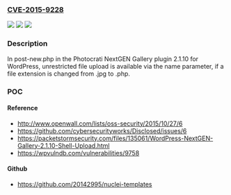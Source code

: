 ### [CVE-2015-9228](https://cve.mitre.org/cgi-bin/cvename.cgi?name=CVE-2015-9228)
![](https://img.shields.io/static/v1?label=Product&message=n%2Fa&color=blue)
![](https://img.shields.io/static/v1?label=Version&message=n%2Fa&color=blue)
![](https://img.shields.io/static/v1?label=Vulnerability&message=n%2Fa&color=brighgreen)

### Description

In post-new.php in the Photocrati NextGEN Gallery plugin 2.1.10 for WordPress, unrestricted file upload is available via the name parameter, if a file extension is changed from .jpg to .php.

### POC

#### Reference
- http://www.openwall.com/lists/oss-security/2015/10/27/6
- https://github.com/cybersecurityworks/Disclosed/issues/6
- https://packetstormsecurity.com/files/135061/WordPress-NextGEN-Gallery-2.1.10-Shell-Upload.html
- https://wpvulndb.com/vulnerabilities/9758

#### Github
- https://github.com/20142995/nuclei-templates


